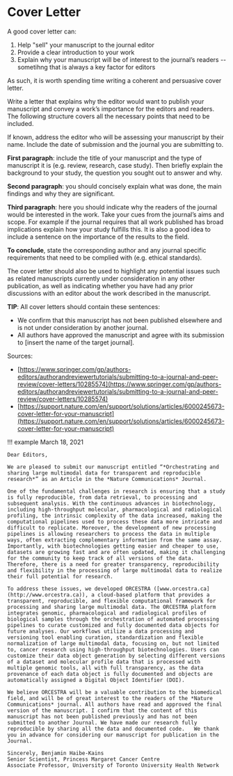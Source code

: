 # Cover Letter

A good cover letter can:

1. Help "sell" your manuscript to the journal editor
2. Provide a clear introduction to your work 
3. Explain why your manuscript will be of interest to the journal’s readers -- sometihng that is always a key factor for editors

As such, it is worth spending time writing a coherent and persuasive cover letter.

Write a letter that explains why the editor would want to publish your manuscript and convey a work’s importance for the editors and readers. The following structure covers all the necessary points that need to be included.

If known, address the editor who will be assessing your manuscript by their name. Include the date of submission and the journal you are submitting to.

**First paragraph**: include the title of your manuscript and the type of manuscript it is (e.g. review, research, case study). Then briefly explain the background to your study, the question you sought out to answer and why.

**Second paragraph**: you should concisely explain what was done, the main findings and why they are significant.

**Third paragraph**: here you should indicate why the readers of the journal would be interested in the work. Take your cues from the journal’s aims and scope. For example if the journal requires that all work published has broad implications explain how your study fulfills this. It is also a good idea to include a sentence on the importance of the results to the field.

**To conclude**, state the corresponding author and any journal specific requirements that need to be complied with (e.g. ethical standards).

The cover letter should also be used to highlight any potential issues such as related manuscripts currently under consideration in any other publication, as well as indicating whether you have had any prior discussions with an editor about the work described in the manuscript.

**TIP**: All cover letters should contain these sentences:

* We confirm that this manuscript has not been published elsewhere and is not under consideration by another journal.  
* All authors have approved the manuscript and agree with its submission to \[insert the name of the target journal\].

Sources:

* [https://www.springer.com/gp/authors-editors/authorandreviewertutorials/submitting-to-a-journal-and-peer-review/cover-letters/10285574](https://www.springer.com/gp/authors-editors/authorandreviewertutorials/submitting-to-a-journal-and-peer-review/cover-letters/10285574)  
* [https://support.nature.com/en/support/solutions/articles/6000245673-cover-letter-for-your-manuscript](https://support.nature.com/en/support/solutions/articles/6000245673-cover-letter-for-your-manuscript)

!!! example
    March 18, 2021

    Dear Editors,

    We are pleased to submit our manuscript entitled “*Orchestrating and sharing large multimodal data for transparent and reproducible research*” as an Article in the *Nature Communications* Journal. 
    
    One of the fundamental challenges in research is ensuring that a study is fully reproducible, from data retrieval, to processing and subsequent analysis. With the continuous advances in biotechnology, including high-throughput molecular, pharmacological and radiological profiling, the intrinsic complexity of the data increased, making the computational pipelines used to process these data more intricate and difficult to replicate. Moreover, the development of new processing pipelines is allowing researchers to process the data in multiple ways, often extracting complementary information from the same assay. Importantly, with biotechnologies getting easier and cheaper to use, datasets are growing fast and are often updated, making it challenging for the community to keep track of all versions of the data. Therefore, there is a need for greater transparency, reproducibility and flexibility in the processing of large multimodal data to realize their full potential for research.
    
    To address these issues, we developed ORCESTRA ([www.orcestra.ca](http://www.orcestra.ca)), a cloud-based platform that provides a transparent, reproducible, and flexible computational framework for processing and sharing large multimodal data. The ORCESTRA platform integrates genomic, pharmacological and radiological profiles of biological samples through the orchestration of automated processing pipelines to curate customized and fully documented data objects for future analyses. Our workflows utilize a data processing and versioning tool enabling curation, standardization and flexible normalization of large multimodal data, focusing on, but not limited to, cancer research using high-throughput biotechnologies. Users can customize their data object generation by selecting different versions of a dataset and molecular profile data that is processed with multiple genomic tools, all with full transparency, as the data provenance of each data object is fully documented and objects are automatically assigned a Digital Object Identifier (DOI).
    
    We believe ORCESTRA will be a valuable contribution to the biomedical field, and will be of great interest to the readers of the *Nature Communications* journal. All authors have read and approved the final version of the manuscript. I confirm that the content of this manuscript has not been published previously and has not been submitted to another Journal. We have made our research fully reproducible by sharing all the data and documented code.   We thank you in advance for considering our manuscript for publication in the Journal.
    
    Sincerely, Benjamin Haibe-Kains  
    Senior Scientist, Princess Margaret Cancer Centre   	
    Associate Professor, University of Toronto University Health Network